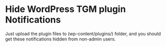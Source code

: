 # Hide WordPress TGM plugin Notifications

Just upload the plugin files to (wp-content/plugins/) folder, and you should get these notifications hidden from non-admin users.